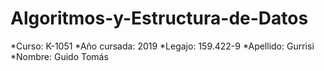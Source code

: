 # Algoritmos-y-Estructura-de-Datos
*Curso: K-1051
*Año cursada: 2019
*Legajo: 159.422-9
*Apellido: Gurrisi
*Nombre: Guido Tomás
